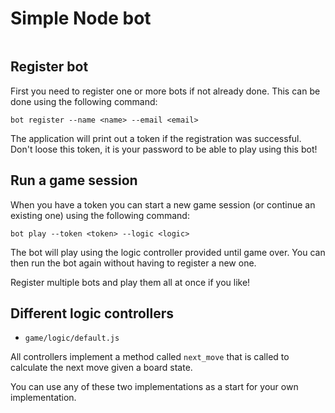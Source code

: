 # Simple Node bot

```sudo npm link

```

## Register bot

First you need to register one or more bots if not already done. This can be done using the following command:

`bot register --name <name> --email <email>`

The application will print out a token if the registration was successful. Don't loose this token, it is your password to be able to play using this bot!

## Run a game session

When you have a token you can start a new game session (or continue an existing one) using the following command:

`bot play --token <token> --logic <logic>`

The bot will play using the logic controller provided until game over. You can then run the bot again without having to register a new one.

Register multiple bots and play them all at once if you like!

## Different logic controllers

- `game/logic/default.js`

All controllers implement a method called `next_move` that is called to calculate the next move given a board state.

You can use any of these two implementations as a start for your own implementation.
